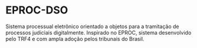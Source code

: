 # EPROC-DSO
Sistema processual eletrônico orientado a objetos para a tramitação de processos judiciais digitalmente. Inspirado no EPROC, sistema desenvolvido pelo TRF4 e com ampla adoção pelos tribunais do Brasil.
